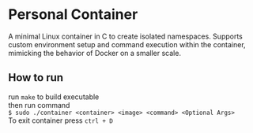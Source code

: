 # Personal Container
A minimal Linux container in C to create isolated namespaces. Supports custom environment setup and command execution within the container, mimicking the behavior of Docker on a smaller scale.

## How to run
run `make` to build executable  
then run command  
`$ sudo ./container <container> <image> <command> <Optional Args>`  
To exit container press `ctrl + D`  

